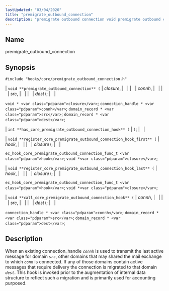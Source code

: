 ```yaml
---
lastUpdated: "03/04/2020"
title: "premigrate_outbound_connection"
description: "premigrate outbound connection void premigrate outbound connection closure connh src dest void closure connection handle connh domain record src domain record dest int has core premigrate outbound connection hook void register core premigrate outbound connection hook first hook closure ec hook core premigrate outbound connection func t hook void closure..."
---
```


<a name="hooks.core.premigrate_outbound_connection"></a> 
## Name

premigrate_outbound_connection

## Synopsis

`#include "hooks/core/premigrate_outbound_connection.h"`

| `void **premigrate_outbound_connection** (` | <var class="pdparam">closure</var>, |   |
|   | <var class="pdparam">connh</var>, |   |
|   | <var class="pdparam">src</var>, |   |
|   | <var class="pdparam">dest</var>`)`; |   |

`void * <var class="pdparam">closure</var>`;
`connection_handle * <var class="pdparam">connh</var>`;
`domain_record * <var class="pdparam">src</var>`;
`domain_record * <var class="pdparam">dest</var>`;

| `int **has_core_premigrate_outbound_connection_hook** (` | `)`; |   |

| `void **register_core_premigrate_outbound_connection_hook_first** (` | <var class="pdparam">hook</var>, |   |
|   | <var class="pdparam">closure</var>`)`; |   |

`ec_hook_core_premigrate_outbound_connection_func_t <var class="pdparam">hook</var>`;
`void *<var class="pdparam">closure</var>`;

| `void **register_core_premigrate_outbound_connection_hook_last** (` | <var class="pdparam">hook</var>, |   |
|   | <var class="pdparam">closure</var>`)`; |   |

`ec_hook_core_premigrate_outbound_connection_func_t <var class="pdparam">hook</var>`;
`void *<var class="pdparam">closure</var>`;

| `void **call_core_premigrate_outbound_connection_hook** (` | <var class="pdparam">connh</var>, |   |
|   | <var class="pdparam">src</var>, |   |
|   | <var class="pdparam">dest</var>`)`; |   |

`connection_handle * <var class="pdparam">connh</var>`;
`domain_record * <var class="pdparam">src</var>`;
`domain_record * <var class="pdparam">dest</var>`;<a name="idp29763600"></a> 
## Description

When an existing connection_handle *`connh`* is used to transmit the last active message for domain *`src`*, other domains that may shared the mail exchange to which *`conn`* is connected. If any of those domains contain active messages that require delivery the connection is migrated to that domain *`dest`*. This hook is invoked prior to the augmentation of internal data structure to reflect such a migration and is primarily used for accounting purposed.
